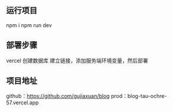 ## 运行项目
npm i
npm run dev

## 部署步骤
vercel 创建数据库
建立链接，添加服务端环境变量，然后部署

## 项目地址
github：https://github.com/gujiaxuan/blog
prod：blog-tau-ochre-57.vercel.app